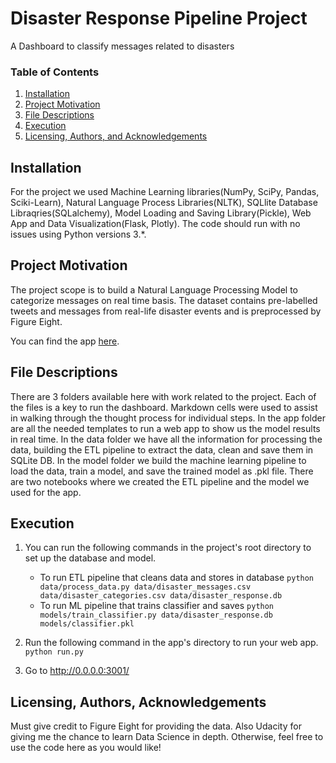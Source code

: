 # Disaster Response Pipeline Project
A Dashboard to classify messages related to disasters

### Table of Contents

 1. [Installation](#installation)
 2. [Project Motivation](#motivation)
 3. [File Descriptions](#files)
 4. [Execution](#execution)
 5. [Licensing, Authors, and Acknowledgements](#licensing)

## Installation <a name="installation"></a>

For the project we used Machine Learning libraries(NumPy, SciPy, Pandas, Sciki-Learn), Natural Language Process Libraries(NLTK), SQLlite Database Libraqries(SQLalchemy), Model Loading and Saving Library(Pickle), Web App and Data Visualization(Flask, Plotly).  The code should run with no issues using   Python versions 3.*.

## Project Motivation<a name="motivation"></a>

The project scope is to build a Natural Language Processing Model to categorize messages on real time basis. The dataset contains pre-labelled tweets and messages from real-life disaster events and is preprocessed by Figure Eight.

You can find the app [here](https://dashdisaster.herokuapp.com/).

## File Descriptions <a name="files"></a>

There are 3 folders available here with work related to the project.  Each of the files is a key to run the dashboard.  Markdown cells were used to assist in walking through the thought process for individual steps.
In the app folder are all the needed templates to run a web app to show us the model results in real time.
In the data folder we have all the information for processing the data, building the ETL pipeline to extract the data, clean and save them in SQLite DB.
In the model folder we build the machine learning pipeline to load the data, train a model, and save the trained model as .pkl file.
There are two notebooks where we created the ETL pipeline and the model we used for the app.

## Execution<a name="execution"></a>

1. You can run the following commands in the project's root directory to set up the database and model.

    - To run ETL pipeline that cleans data and stores in database
        `python data/process_data.py data/disaster_messages.csv data/disaster_categories.csv data/disaster_response.db`
    - To run ML pipeline that trains classifier and saves
        `python models/train_classifier.py data/disaster_response.db models/classifier.pkl`

2. Run the following command in the app's directory to run your web app.
    `python run.py`

3. Go to http://0.0.0.0:3001/

## Licensing, Authors, Acknowledgements<a name="licensing"></a>

Must give credit to Figure Eight for providing the data. Also Udacity for giving me the chance to learn Data Science in depth. Otherwise, feel free to use the code here as you would like! 
